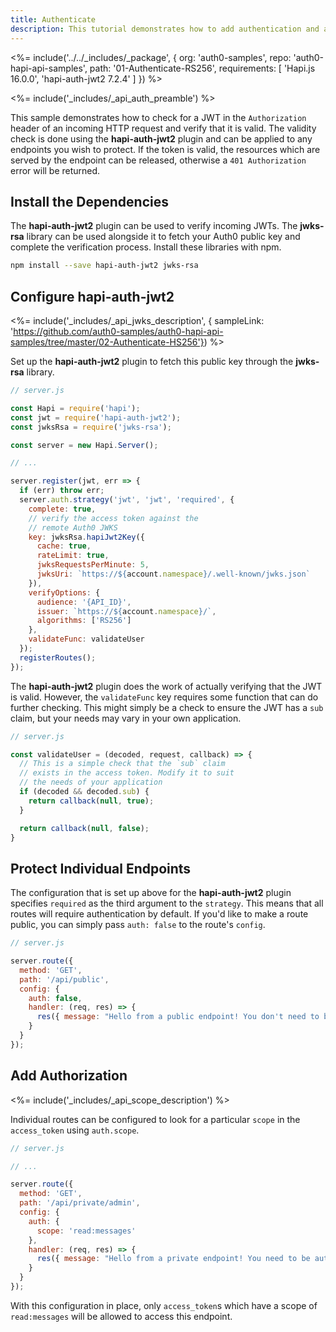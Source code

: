 ```yaml
---
title: Authenticate
description: This tutorial demonstrates how to add authentication and authorization to a Hapi.js API
---
```


<%= include('../../_includes/_package', {
  org: 'auth0-samples',
  repo: 'auth0-hapi-api-samples',
  path: '01-Authenticate-RS256',
  requirements: [
    'Hapi.js 16.0.0',
    'hapi-auth-jwt2 7.2.4'
  ]
}) %>

<%= include('_includes/_api_auth_preamble') %>

This sample demonstrates how to check for a JWT in the `Authorization` header of an incoming HTTP request and verify that it is valid. The validity check is done using the **hapi-auth-jwt2** plugin and can be applied to any endpoints you wish to protect. If the token is valid, the resources which are served by the endpoint can be released, otherwise a `401 Authorization` error will be returned.

## Install the Dependencies

The **hapi-auth-jwt2** plugin can be used to verify incoming JWTs. The **jwks-rsa** library can be used alongside it to fetch your Auth0 public key and complete the verification process. Install these libraries with npm.

```bash
npm install --save hapi-auth-jwt2 jwks-rsa
```

## Configure hapi-auth-jwt2

<%= include('_includes/_api_jwks_description', { sampleLink: 'https://github.com/auth0-samples/auth0-hapi-api-samples/tree/master/02-Authenticate-HS256'}) %>

Set up the **hapi-auth-jwt2** plugin to fetch this public key through the **jwks-rsa** library.

```js
// server.js

const Hapi = require('hapi');
const jwt = require('hapi-auth-jwt2');
const jwksRsa = require('jwks-rsa');

const server = new Hapi.Server();

// ...

server.register(jwt, err => {
  if (err) throw err;
  server.auth.strategy('jwt', 'jwt', 'required', {
    complete: true,
    // verify the access token against the
    // remote Auth0 JWKS 
    key: jwksRsa.hapiJwt2Key({
      cache: true,
      rateLimit: true,
      jwksRequestsPerMinute: 5,
      jwksUri: `https://${account.namespace}/.well-known/jwks.json`
    }),
    verifyOptions: {
      audience: '{API_ID}',
      issuer: `https://${account.namespace}/`,
      algorithms: ['RS256']
    },
    validateFunc: validateUser
  });
  registerRoutes();
});
```

The **hapi-auth-jwt2** plugin does the work of actually verifying that the JWT is valid. However, the `validateFunc` key requires some function that can do further checking. This might simply be a check to ensure the JWT has a `sub` claim, but your needs may vary in your own application.

```js
// server.js

const validateUser = (decoded, request, callback) => {
  // This is a simple check that the `sub` claim
  // exists in the access token. Modify it to suit
  // the needs of your application
  if (decoded && decoded.sub) {
    return callback(null, true);
  }

  return callback(null, false);
}
```

## Protect Individual Endpoints

The configuration that is set up above for the **hapi-auth-jwt2** plugin specifies `required` as the third argument to the `strategy`. This means that all routes will require authentication by default. If you'd like to make a route public, you can simply pass `auth: false` to the route's `config`.

```js
// server.js

server.route({
  method: 'GET',
  path: '/api/public',
  config: {
    auth: false,
    handler: (req, res) => {
      res({ message: "Hello from a public endpoint! You don't need to be authenticated to see this." });
    }
  }
});
```

## Add Authorization

<%= include('_includes/_api_scope_description') %>

Individual routes can be configured to look for a particular `scope` in the `access_token` using `auth.scope`.

```js
// server.js

// ...

server.route({
  method: 'GET',
  path: '/api/private/admin',
  config: {
    auth: {
      scope: 'read:messages'
    },
    handler: (req, res) => {
      res({ message: "Hello from a private endpoint! You need to be authenticated and have a scope of read:messages to see this." });
    }
  }
});
```

With this configuration in place, only `access_token`s which have a scope of `read:messages` will be allowed to access this endpoint.